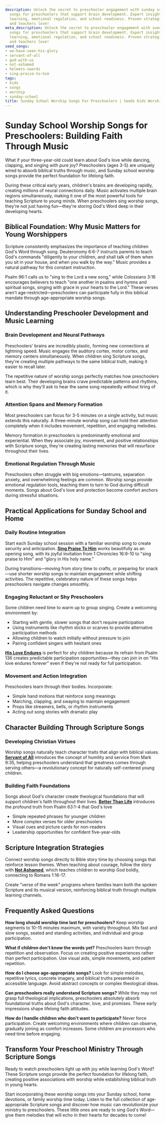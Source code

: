 ```yaml
---
description: Unlock the secret to preschooler engagement with sunday school worship
  songs for preschoolers that support brain development. Expert insights on ages 3-5
  learning, emotional regulation, and school readiness. Proven strategies parents
  and teachers love!
meta_description: Unlock the secret to preschooler engagement with sunday school worship
  songs for preschoolers that support brain development. Expert insights on ages 3-5
  learning, emotional regulation, and school readiness. Proven strategies parents
  and teachers love!
seed_songs:
- we-have-seen-his-glory
- servant-of-all
- god-with-us
- not-ashamed
- helmets-swords
- sing-praise-to-him
tags:
- kids
- songs
- worship
- sunday-school
title: Sunday School Worship Songs For Preschoolers | Seeds Kids Worship
---
```

# Sunday School Worship Songs for Preschoolers: Building Faith Through Music

What if your three-year-old could learn about God's love while dancing, clapping, and singing with pure joy? Preschoolers (ages 3-5) are uniquely wired to absorb biblical truths through music, and Sunday school worship songs provide the perfect foundation for lifelong faith.

During these critical early years, children's brains are developing rapidly, creating millions of neural connections daily. Music activates multiple brain regions simultaneously, making it one of the most powerful tools for teaching Scripture to young minds. When preschoolers sing worship songs, they're not just having fun—they're storing God's Word deep in their developing hearts.

## Biblical Foundation: Why Music Matters for Young Worshippers

Scripture consistently emphasizes the importance of teaching children God's Word through song. Deuteronomy 6:6-7 instructs parents to teach God's commands "diligently to your children, and shall talk of them when you sit in your house, and when you walk by the way." Music provides a natural pathway for this constant instruction.

Psalm 96:1 calls us to "sing to the Lord a new song," while Colossians 3:16 encourages believers to teach "one another in psalms and hymns and spiritual songs, singing with grace in your hearts to the Lord." These verses aren't age-restricted—preschoolers can participate fully in this biblical mandate through age-appropriate worship songs.

## Understanding Preschooler Development and Music Learning

### Brain Development and Neural Pathways

Preschoolers' brains are incredibly plastic, forming new connections at lightning speed. Music engages the auditory cortex, motor cortex, and memory centers simultaneously. When children sing Scripture songs, they're creating multiple pathways to the same biblical truth, making it easier to recall later.

The repetitive nature of worship songs perfectly matches how preschoolers learn best. Their developing brains crave predictable patterns and rhythms, which is why they'll ask to hear the same song repeatedly without tiring of it.

### Attention Spans and Memory Formation

Most preschoolers can focus for 3-5 minutes on a single activity, but music extends this naturally. A three-minute worship song can hold their attention completely when it includes movement, repetition, and engaging melodies.

Memory formation in preschoolers is predominantly emotional and experiential. When they associate joy, movement, and positive relationships with Scripture songs, they're creating lasting memories that will resurface throughout their lives.

### Emotional Regulation Through Music

Preschoolers often struggle with big emotions—tantrums, separation anxiety, and overwhelming feelings are common. Worship songs provide emotional regulation tools, teaching them to turn to God during difficult moments. Songs about God's love and protection become comfort anchors during stressful situations.

## Practical Applications for Sunday School and Home

### Daily Routine Integration

Start each Sunday school session with a familiar worship song to create security and anticipation. **[Sing Praise To Him](https://seedskidsworship.com/product/sing-praise-to-him-1-chronicles-169/)** works beautifully as an opening song, with its joyful invitation from 1 Chronicles 16:9-10 to "sing praise to Him" and "glory in His holy name."

During transitions—moving from story time to crafts, or preparing for snack—use shorter worship songs to maintain engagement while shifting activities. The repetitive, celebratory nature of these songs helps preschoolers navigate changes smoothly.

### Engaging Reluctant or Shy Preschoolers

Some children need time to warm up to group singing. Create a welcoming environment by:

- Starting with gentle, slower songs that don't require participation
- Using instruments like rhythm sticks or scarves to provide alternative participation methods
- Allowing children to watch initially without pressure to join
- Pairing confident singers with hesitant ones

**[His Love Endures](https://seedskidsworship.com/product/his-love-endures-psalm-1361-6-26/)** is perfect for shy children because its refrain from Psalm 136 creates predictable participation opportunities—they can join in on "His love endures forever" even if they're not ready for full participation.

### Movement and Action Integration

Preschoolers learn through their bodies. Incorporate:

- Simple hand motions that reinforce song meanings
- Marching, clapping, and swaying to maintain engagement
- Props like streamers, bells, or rhythm instruments
- Acting out song stories with dramatic play

## Character Building Through Scripture Songs

### Developing Christian Virtues

Worship songs naturally teach character traits that align with biblical values. **[Servant of All](https://seedskidsworship.com/product/servant-of-all-mark-935/)** introduces the concept of humility and service from Mark 9:35, helping preschoolers understand that greatness comes through serving others—a revolutionary concept for naturally self-centered young children.

### Building Faith Foundations

Songs about God's character create theological foundations that will support children's faith throughout their lives. **[Better Than Life](https://seedskidsworship.com/product/seeds-of-praise-vol-3/)** introduces the profound truth from Psalm 63:1-4 that God's love

- Simple repeated phrases for younger children
- More complex verses for older preschoolers  
- Visual cues and picture cards for non-readers
- Leadership opportunities for confident five-year-olds

## Scripture Integration Strategies

Connect worship songs directly to Bible story time by choosing songs that reinforce lesson themes. When teaching about courage, follow the story with **[Not Ashamed](https://seedskidsworship.com/product/not-ashamed-romans-116-17/)**, which teaches children to worship God boldly, connecting to Romans 1:16-17.

Create "verse of the week" programs where families learn both the spoken Scripture and its musical version, reinforcing biblical truth through multiple learning channels.

## Frequently Asked Questions

**How long should worship time last for preschoolers?**
Keep worship segments to 10-15 minutes maximum, with variety throughout. Mix fast and slow songs, seated and standing activities, and individual and group participation.

**What if children don't know the words yet?**
Preschoolers learn through repetition and observation. Focus on creating positive experiences rather than perfect participation. Use visual aids, simple movements, and patient repetition.

**How do I choose age-appropriate songs?**
Look for simple melodies, repetitive lyrics, concrete imagery, and biblical truths presented in accessible language. Avoid abstract concepts or complex theological ideas.

**Can preschoolers really understand Scripture songs?**
While they may not grasp full theological implications, preschoolers absolutely absorb foundational truths about God's character, love, and promises. These early impressions shape lifelong faith attitudes.

**How do I handle children who don't want to participate?**
Never force participation. Create welcoming environments where children can observe, gradually joining as comfort increases. Some children are processors who need time before engaging.

## Transform Your Preschool Ministry Through Scripture Songs

Ready to watch preschoolers light up with joy while learning God's Word? These Scripture songs provide the perfect foundation for lifelong faith, creating positive associations with worship while establishing biblical truth in young hearts.

Start incorporating these worship songs into your Sunday school, home devotions, or family worship time today. Listen to the full collection of age-appropriate Scripture songs and discover how music can revolutionize your ministry to preschoolers. These little ones are ready to sing God's Word—give them melodies that will echo in their hearts for decades to come!

<script type="application/ld+json">
{
  "@context": "https://schema.org",
  "@type": "Article",
  "headline": "Sunday School Worship Songs For Preschoolers",
  "author": {
    "@type": "Organization",
    "name": "Seeds Kids Worship"
  },
  "publisher": {
    "@type": "Organization",
    "name": "Seeds Kids Worship",
    "logo": {
      "@type": "ImageObject",
      "url": "https://seedskidsworship.com/logo.png"
    }
  },
  "datePublished": "2025-09-08T12:02:23.720830",
  "dateModified": "2025-09-08T12:02:23.720857",
  "description": "Unlock the secret to preschooler engagement with sunday school worship songs for preschoolers that support brain development. Expert insights on ages 3-5 learni",
  "mainEntityOfPage": {
    "@type": "WebPage",
    "@id": "https://seedskidsworship.com/activities/sunday-school-worship-songs-for-preschoolers/"
  }
}
</script>

<script type="application/ld+json">
{
  "@context": "https://schema.org",
  "@type": "Product",
  "name": "We Have Seen His Glory",
  "description": "Worship song declaring we have seen Christ's glory from John 1:14",
  "url": "https://seedskidsworship.com/product/we-have-seen-his-glory-john-114-esv/",
  "brand": {
    "@type": "Brand",
    "name": "Seeds Kids Worship"
  },
  "category": "Children's Christian Music",
  "album": "Single"
}
</script>

<script type="application/ld+json">
{
  "@context": "https://schema.org",
  "@type": "Product",
  "name": "Servant of All",
  "description": "A song about serving others and being great through humility",
  "url": "https://seedskidsworship.com/product/servant-of-all-mark-935/",
  "brand": {
    "@type": "Brand",
    "name": "Seeds Kids Worship"
  },
  "category": "Children's Christian Music",
  "album": "The Power of Encouragement"
}
</script>

<script type="application/ld+json">
{
  "@context": "https://schema.org",
  "@type": "Product",
  "name": "God With Us",
  "description": "Christmas song celebrating Immanuel God with us from Matthew
